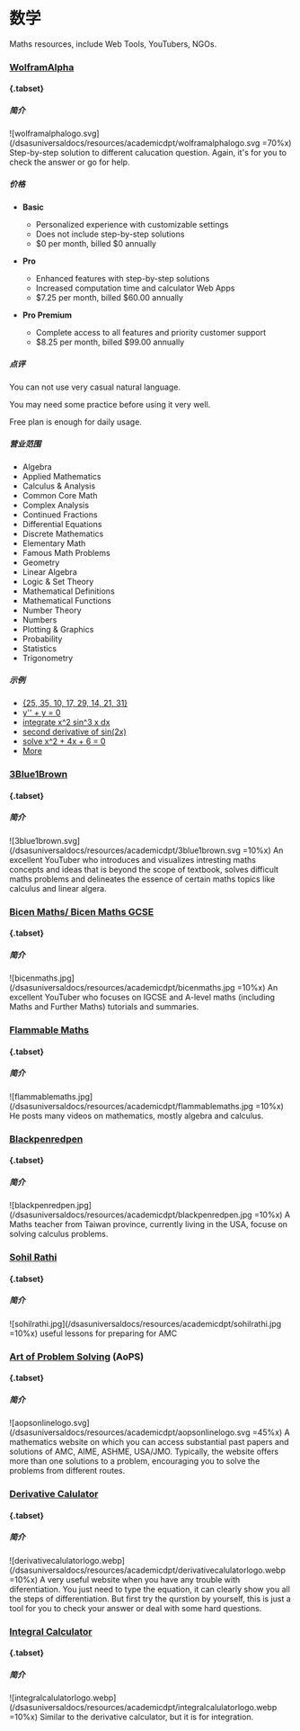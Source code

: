 # 数学

Maths resources, include Web Tools, YouTubers, NGOs.

### [WolframAlpha](https://www.wolframalpha.com/)

#### {.tabset}

##### 简介

![wolframalphalogo.svg](/dsasuniversaldocs/resources/academicdpt/wolframalphalogo.svg =70%x)
Step-by-step solution to different calucation question. Again, it's for you to check the answer or go for help.

##### 价格

- **Basic**
  - Personalized experience with customizable settings
  - Does not include step-by-step solutions
  - $0 per month, billed $0 annually

- **Pro**
  - Enhanced features with step-by-step solutions
  - Increased computation time and calculator Web Apps
  - $7.25 per month, billed $60.00 annually

- **Pro Premium**
  - Complete access to all features and priority customer support
  - $8.25 per month, billed $99.00 annually

##### 点评

You can not use very casual natural language. 

You may need some practice before using it very well.

Free plan is enough for daily usage.

##### 营业范围

- Algebra
- Applied Mathematics
- Calculus & Analysis
- Common Core Math
- Complex Analysis
- Continued Fractions
- Differential Equations
- Discrete Mathematics
- Elementary Math
- Famous Math Problems
- Geometry
- Linear Algebra
- Logic & Set Theory
- Mathematical Definitions
- Mathematical Functions
- Number Theory
- Numbers
- Plotting & Graphics
- Probability
- Statistics
- Trigonometry

##### 示例

- [{25, 35, 10, 17, 29, 14, 21, 31}](https://www.wolframalpha.com/input?i=%7B25%2C+35%2C+10%2C+17%2C+29%2C+14%2C+21%2C+31%7D)
- [y'' + y = 0](https://www.wolframalpha.com/input?i=y%27%27+%2B+y+%3D+0)
- [integrate x^2 sin^3 x dx](https://www.wolframalpha.com/input?i=integrate+x%5E2+sin%5E3+x+dx)
- [second derivative of sin(2x)](https://www.wolframalpha.com/input?i=second+derivative+of+sin%282x%29)
- [solve x^2 + 4x + 6 = 0](https://www.wolframalpha.com/input?i=solve+x%5E2+%2B+4x+%2B+6+%3D+0)
- [More](https://www.wolframalpha.com/examples/mathematics)

### [3Blue1Brown](https://www.youtube.com/c/3blue1brown)

#### {.tabset}

##### 简介

![3blue1brown.svg](/dsasuniversaldocs/resources/academicdpt/3blue1brown.svg =10%x)
An excellent YouTuber who introduces and visualizes intresting maths concepts and ideas that is beyond the scope of textbook, solves difficult maths problems and delineates the essence of certain maths topics like calculus and linear algera.

### [Bicen Maths/ Bicen Maths GCSE](https://www.youtube.com/c/BicenMaths)

#### {.tabset}

##### 简介

![bicenmaths.jpg](/dsasuniversaldocs/resources/academicdpt/bicenmaths.jpg =10%x)
An excellent YouTuber who focuses on IGCSE and A-level maths (including Maths and Further Maths) tutorials and summaries.

### [Flammable Maths](https://www.youtube.com/c/papaflammy)

#### {.tabset}

##### 简介

![flammablemaths.jpg](/dsasuniversaldocs/resources/academicdpt/flammablemaths.jpg =10%x)
He posts many videos on mathematics, mostly algebra and calculus.

### [Blackpenredpen](https://www.youtube.com/c/blackpenredpen)

#### {.tabset}

##### 简介

![blackpenredpen.jpg](/dsasuniversaldocs/resources/academicdpt/blackpenredpen.jpg =10%x)
A Maths teacher from Taiwan province, currently living in the USA, focuse on solving calculus problems.

### [Sohil Rathi](https://www.youtube.com/c/SohilRathi)

#### {.tabset}

##### 简介

![sohilrathi.jpg](/dsasuniversaldocs/resources/academicdpt/sohilrathi.jpg =10%x)
useful lessons for preparing for AMC

### [Art of Problem Solving](https://artofproblemsolving.com/) (AoPS)

#### {.tabset}

##### 简介

![aopsonlinelogo.svg](/dsasuniversaldocs/resources/academicdpt/aopsonlinelogo.svg =45%x)
A mathematics website on which you can access substantial past papers and solutions of AMC, AIME, ASHME, USA/JMO. Typically, the website offers more than one solutions to a problem, encouraging you to solve the problems from different routes.

### [Derivative Calulator](https://www.derivative-calculator.net)

#### {.tabset}

##### 简介

![derivativecalulatorlogo.webp](/dsasuniversaldocs/resources/academicdpt/derivativecalulatorlogo.webp =10%x)
A very useful website when you have any trouble with diferentiation. You just need to type the equation, it can clearly show you all the steps of differentiation. But first try the qurstion by yourself, this is just a tool for you to check your answer or deal with some hard questions.

### [Integral Calculator](https://www.integral-calculator.com/)

#### {.tabset}

##### 简介

![integralcalulatorlogo.webp](/dsasuniversaldocs/resources/academicdpt/integralcalulatorlogo.webp =10%x)
Similar to the derivative calculator, but it is for integration.
